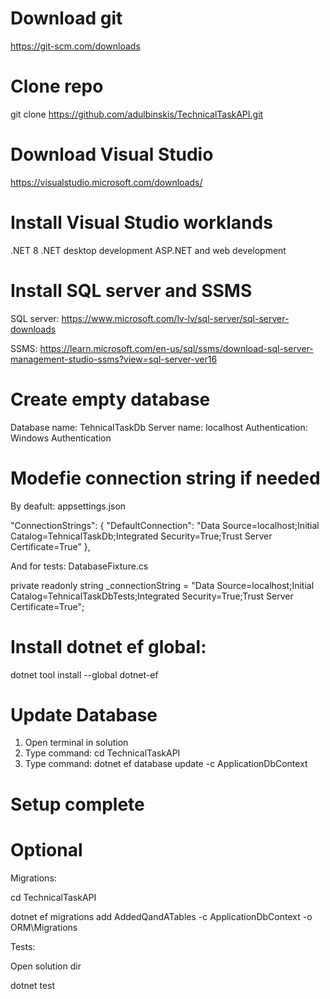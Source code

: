 # Download git

https://git-scm.com/downloads

# Clone repo

git clone https://github.com/adulbinskis/TechnicalTaskAPI.git

# Download Visual Studio

https://visualstudio.microsoft.com/downloads/

# Install Visual Studio worklands

.NET 8
.NET desktop development
ASP.NET and web development

# Install SQL server and SSMS

SQL server:
https://www.microsoft.com/lv-lv/sql-server/sql-server-downloads

SSMS:
https://learn.microsoft.com/en-us/sql/ssms/download-sql-server-management-studio-ssms?view=sql-server-ver16

# Create empty database

Database name:
TehnicalTaskDb
Server name:
localhost
Authentication:
Windows Authentication

# Modefie connection string if needed

By deafult:
appsettings.json

"ConnectionStrings": {
  "DefaultConnection": "Data Source=localhost;Initial Catalog=TehnicalTaskDb;Integrated Security=True;Trust Server Certificate=True"
},

And for tests:
DatabaseFixture.cs

private readonly string _connectionString = "Data Source=localhost;Initial Catalog=TehnicalTaskDbTests;Integrated Security=True;Trust Server Certificate=True";

# Install dotnet ef global:

dotnet tool install --global dotnet-ef

# Update Database

1. Open terminal in solution
2. Type command: cd TechnicalTaskAPI
3. Type command: dotnet ef database update -c ApplicationDbContext

# Setup complete

# Optional

Migrations:

cd TechnicalTaskAPI

dotnet ef migrations add AddedQandATables -c ApplicationDbContext -o ORM\Migrations

Tests:

Open solution dir

dotnet test
